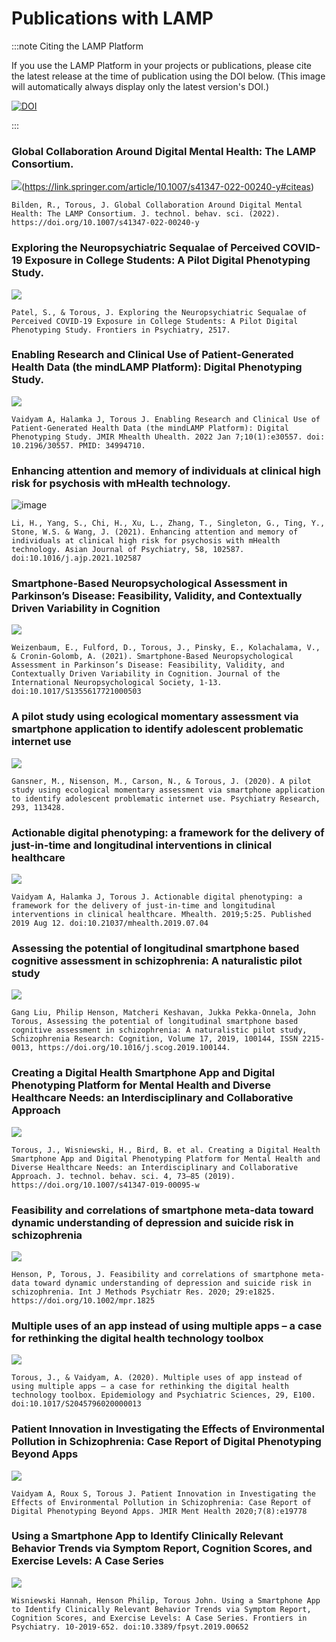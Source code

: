 # Publications with LAMP
 
:::note Citing the LAMP Platform

If you use the LAMP Platform in your projects or publications, please cite the latest release at the time of publication using the DOI below. (This image will automatically always display only the latest version's DOI.)

[![DOI](https://zenodo.org/badge/311382406.svg)](https://zenodo.org/badge/latestdoi/311382406)

:::


### Global Collaboration Around Digital Mental Health: The LAMP Consortium.

![](assets/1.18.22springer.png)(https://link.springer.com/article/10.1007/s41347-022-00240-y#citeas)

```
Bilden, R., Torous, J. Global Collaboration Around Digital Mental Health: The LAMP Consortium. J. technol. behav. sci. (2022). https://doi.org/10.1007/s41347-022-00240-y
```


### Exploring the Neuropsychiatric Sequalae of Perceived COVID-19 Exposure in College Students: A Pilot Digital Phenotyping Study.

![](assets/covidpaperdocs.png)

```
Patel, S., & Torous, J. Exploring the Neuropsychiatric Sequalae of Perceived COVID-19 Exposure in College Students: A Pilot Digital Phenotyping Study. Frontiers in Psychiatry, 2517.
```


### Enabling Research and Clinical Use of Patient-Generated Health Data (the mindLAMP Platform): Digital Phenotyping Study.

![](assets/jmir1.7.22.png)

```
Vaidyam A, Halamka J, Torous J. Enabling Research and Clinical Use of Patient-Generated Health Data (the mindLAMP Platform): Digital Phenotyping Study. JMIR Mhealth Uhealth. 2022 Jan 7;10(1):e30557. doi: 10.2196/30557. PMID: 34994710.
```


### Enhancing attention and memory of individuals at clinical high risk for psychosis with mHealth technology.

![image](https://user-images.githubusercontent.com/86117379/130236989-b6265676-e77c-444b-9ded-91d78cbada66.png)

```
Li, H., Yang, S., Chi, H., Xu, L., Zhang, T., Singleton, G., Ting, Y., Stone, W.S. & Wang, J. (2021). Enhancing attention and memory of individuals at clinical high risk for psychosis with mHealth technology. Asian Journal of Psychiatry, 58, 102587. doi:10.1016/j.ajp.2021.102587
```


### Smartphone-Based Neuropsychological Assessment in Parkinson’s Disease: Feasibility, Validity, and Contextually Driven Variability in Cognition

[![](assets/weizenbaum_paper.jpg)](assets/Weizenbaum%20smartphone%20cognition%20PD%20JINS%20May%202021.pdf)

```
Weizenbaum, E., Fulford, D., Torous, J., Pinsky, E., Kolachalama, V., & Cronin-Golomb, A. (2021). Smartphone-Based Neuropsychological Assessment in Parkinson’s Disease: Feasibility, Validity, and Contextually Driven Variability in Cognition. Journal of the International Neuropsychological Society, 1-13. doi:10.1017/S1355617721000503
```

### A pilot study using ecological momentary assessment via smartphone application to identify adolescent problematic internet use

[![](assets/meredith2020.jpg)](assets/1-s2.0-S0165178120310313-main.pdf)

```
Gansner, M., Nisenson, M., Carson, N., & Torous, J. (2020). A pilot study using ecological momentary assessment via smartphone application to identify adolescent problematic internet use. Psychiatry Research, 293, 113428.
```

### Actionable digital phenotyping: a framework for the delivery of just-in-time and longitudinal interventions in clinical healthcare

[![](assets/actionable2020.png)](assets/mh-05-2019.07.04.pdf)

```
Vaidyam A, Halamka J, Torous J. Actionable digital phenotyping: a framework for the delivery of just-in-time and longitudinal interventions in clinical healthcare. Mhealth. 2019;5:25. Published 2019 Aug 12. doi:10.21037/mhealth.2019.07.04
```

### Assessing the potential of longitudinal smartphone based cognitive assessment in schizophrenia: A naturalistic pilot study

[![](assets/szresearch2019.png)](assets/1-s2.0-S2215001319300101-main.pdf)

```
Gang Liu, Philip Henson, Matcheri Keshavan, Jukka Pekka-Onnela, John Torous, Assessing the potential of longitudinal smartphone based cognitive assessment in schizophrenia: A naturalistic pilot study, Schizophrenia Research: Cognition, Volume 17, 2019, 100144, ISSN 2215-0013, https://doi.org/10.1016/j.scog.2019.100144.
```

### Creating a Digital Health Smartphone App and Digital Phenotyping Platform for Mental Health and Diverse Healthcare Needs: an Interdisciplinary and Collaborative Approach

[![](assets/jtibs2019.png)](assets/Torous2019_Article_CreatingADigitalHealthSmartpho.pdf)

```
Torous, J., Wisniewski, H., Bird, B. et al. Creating a Digital Health Smartphone App and Digital Phenotyping Platform for Mental Health and Diverse Healthcare Needs: an Interdisciplinary and Collaborative Approach. J. technol. behav. sci. 4, 73–85 (2019). https://doi.org/10.1007/s41347-019-00095-w
```

### Feasibility and correlations of smartphone meta‐data toward dynamic understanding of depression and suicide risk in schizophrenia

[![](assets/wiley2020.png)](assets/mpr.1825.pdf)

```
Henson, P, Torous, J. Feasibility and correlations of smartphone meta‐data toward dynamic understanding of depression and suicide risk in schizophrenia. Int J Methods Psychiatr Res. 2020; 29:e1825. https://doi.org/10.1002/mpr.1825
```

### Multiple uses of an app instead of using multiple apps – a case for rethinking the digital health technology toolbox

[![](assets/epidemiology2019.png)](assets/multiple_uses_of_app_instead_of_using_multiple_apps_a_case_for_rethinking_the_digital_health_technology_toolbox.pdf)

```
Torous, J., & Vaidyam, A. (2020). Multiple uses of app instead of using multiple apps – a case for rethinking the digital health technology toolbox. Epidemiology and Psychiatric Sciences, 29, E100. doi:10.1017/S2045796020000013
```

### Patient Innovation in Investigating the Effects of Environmental Pollution in Schizophrenia: Case Report of Digital Phenotyping Beyond Apps

[![](assets/jmir2020.png)](assets/pdf.pdf)

```
Vaidyam A, Roux S, Torous J. Patient Innovation in Investigating the Effects of Environmental Pollution in Schizophrenia: Case Report of Digital Phenotyping Beyond Apps. JMIR Ment Health 2020;7(8):e19778
```

### Using a Smartphone App to Identify Clinically Relevant Behavior Trends via Symptom Report, Cognition Scores, and Exercise Levels: A Case Series

[![](assets/frontiers2019.png)](assets/fpsyt-10-00652.pdf)

```
Wisniewski Hannah, Henson Philip, Torous John. Using a Smartphone App to Identify Clinically Relevant Behavior Trends via Symptom Report, Cognition Scores, and Exercise Levels: A Case Series. Frontiers in Psychiatry. 10-2019-652. doi:10.3389/fpsyt.2019.00652
```


